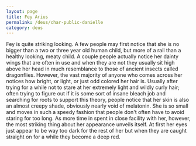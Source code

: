 ```yaml
---
layout: page
title: Fey Arius
permalink: /deus/char-public-danielle
category: deus
---
```

Fey is quite striking looking.  A few people may first notice that she is no bigger than a two or three year old human child, but more of a rail than a healthy looking, meaty child.  A couple people actually notice her dainty wings that are often in use and when they are not they usually sit high above her head in much resemblance to those of ancient insects called dragonflies.  However, the vast majority of anyone who comes across her notices how bright, or light, or just odd colored her hair is.  Usually after trying for a while not to stare at her extremely light and wildly curly hair; often trying to figure out if it is some sort of insane bleach job and searching for roots to support this theory, people notice that her skin is also an almost creepy shade, obviously nearly void of melatonin.  She is so small and moves in such a speedy fashion that people don't often have to avoid staring for too long.  As more time in spent in close facility with her, however, the most striking thing about her appearance unveils itself.  At first her eyes just appear to be way too dark for the rest of her but when they are caught straight on for a while they become a deep red.

